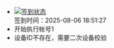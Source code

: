 - [![签到状态](https://github.com/womade/Cloud189-Actions/actions/workflows/main.yml/badge.svg?branch=main)](https://github.com/womade/Cloud189-Actions/actions/workflows/main.yml) <br> 签到时间：2025-08-06 18:51:27
- 开始执行帐号1
- 设备ID不存在，需要二次设备校验
